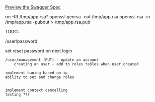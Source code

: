 [Preview the Swagger Spec](http://petstore.swagger.io/?url=https://raw.githubusercontent.com/choicehealth/user-service/master/swagger.yaml)

rm -Rf /tmp/app.rsa*
openssl genrsa -out /tmp/app.rsa
openssl rsa -in /tmp/app.rsa -pubout > /tmp/app.rsa.pub


TODO:

/user/password

set reset password on next login


	/user/management (PUT) - update an account
		creating an user - add to roles tables when user created

	implement baning based on ip
	ability to set and change roles


	implement context cancelling
	testing ???

